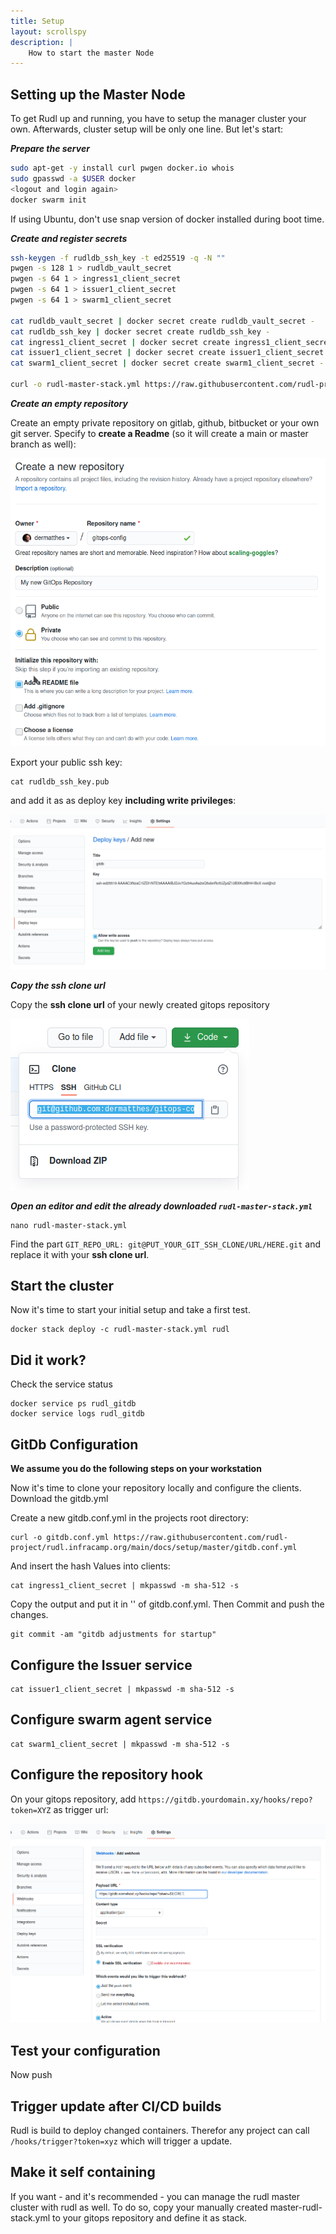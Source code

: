 ```yaml
---
title: Setup
layout: scrollspy
description: |
    How to start the master Node 
---
```


## Setting up the Master Node

To get Rudl up and running, you have to setup the manager cluster
your own. Afterwards, cluster setup will be only one line. But let's start:
  
***Prepare the server***
```bash
sudo apt-get -y install curl pwgen docker.io whois
sudo gpasswd -a $USER docker
<logout and login again>
docker swarm init
```

If using Ubuntu, don't use snap version of docker installed during boot time.


***Create and register secrets***
```bash
ssh-keygen -f rudldb_ssh_key -t ed25519 -q -N ""
pwgen -s 128 1 > rudldb_vault_secret
pwgen -s 64 1 > ingress1_client_secret
pwgen -s 64 1 > issuer1_client_secret
pwgen -s 64 1 > swarm1_client_secret

cat rudldb_vault_secret | docker secret create rudldb_vault_secret -
cat rudldb_ssh_key | docker secret create rudldb_ssh_key -
cat ingress1_client_secret | docker secret create ingress1_client_secret -
cat issuer1_client_secret | docker secret create issuer1_client_secret -
cat swarm1_client_secret | docker secret create swarm1_client_secret -

curl -o rudl-master-stack.yml https://raw.githubusercontent.com/rudl-project/rudl.infracamp.org/main/docs/setup/master/rudl-master-stack.yml
```

***Create an empty repository***

Create an empty private repository on gitlab, github, bitbucket or your
own git server. Specify to **create a Readme** (so it will create a main or master
branch as well):

![](github-create-repo.png)

Export your public ssh key:
```
cat rudldb_ssh_key.pub
```

and add it as as deploy key **including write privileges**:

![](github-set-deploy-key.png)

***Copy the ssh clone url***

Copy the **ssh clone url** of your newly created gitops repository

![](git-get-ssh-clone-url.png)

***Open an editor and edit the already downloaded `rudl-master-stack.yml`***

```
nano rudl-master-stack.yml
```

Find the part `GIT_REPO_URL: git@PUT_YOUR_GIT_SSH_CLONE/URL/HERE.git` and replace it
with your **ssh clone url**.


## Start the cluster

Now it's time to start your initial setup and take a first test.

```
docker stack deploy -c rudl-master-stack.yml rudl
```


## Did it work?

Check the service status

```
docker service ps rudl_gitdb
docker service logs rudl_gitdb
```

## GitDb Configuration

**We assume you do the following steps on your workstation**

Now it's time to clone your repository locally and configure the 
clients. Download the gitdb.yml

Create a new gitdb.conf.yml in the projects root directory:
```
curl -o gitdb.conf.yml https://raw.githubusercontent.com/rudl-project/rudl.infracamp.org/main/docs/setup/master/gitdb.conf.yml
```

And insert the hash Values into clients:

```
cat ingress1_client_secret | mkpasswd -m sha-512 -s
```

Copy the output and put it in '<put in: ingress1_client_secret hash>' of gitdb.conf.yml. Then
Commit and push the changes.

```
git commit -am "gitdb adjustments for startup"
```


## Configure the Issuer service


```
cat issuer1_client_secret | mkpasswd -m sha-512 -s
```


## Configure swarm agent service

```
cat swarm1_client_secret | mkpasswd -m sha-512 -s
```


## Configure the repository hook

On your gitops repository, add `https://gitdb.yourdomain.xy/hooks/repo?token=XYZ` as 
trigger url:

![](github-webhook.png)

## Test your configuration

Now push 

## Trigger update after CI/CD builds

Rudl is build to deploy changed containers. Therefor any project
can call `/hooks/trigger?token=xyz` which will trigger a update.


## Make it self containing

If you want - and it's recommended - you can manage the rudl master
cluster with rudl as well. To do so, copy your manually created master-rudl-stack.yml
to your gitops repository and define it as stack.

